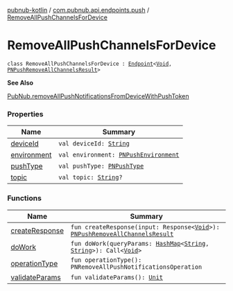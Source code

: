 [pubnub-kotlin](../../index.md) / [com.pubnub.api.endpoints.push](../index.md) / [RemoveAllPushChannelsForDevice](./index.md)

# RemoveAllPushChannelsForDevice

`class RemoveAllPushChannelsForDevice : `[`Endpoint`](../../com.pubnub.api/-endpoint/index.md)`<`[`Void`](https://docs.oracle.com/javase/6/docs/api/java/lang/Void.html)`, `[`PNPushRemoveAllChannelsResult`](../../com.pubnub.api.models.consumer.push/-p-n-push-remove-all-channels-result/index.md)`>`

**See Also**

[PubNub.removeAllPushNotificationsFromDeviceWithPushToken](../../com.pubnub.api/-pub-nub/remove-all-push-notifications-from-device-with-push-token.md)

### Properties

| Name | Summary |
|---|---|
| [deviceId](device-id.md) | `val deviceId: `[`String`](https://kotlinlang.org/api/latest/jvm/stdlib/kotlin/-string/index.html) |
| [environment](environment.md) | `val environment: `[`PNPushEnvironment`](../../com.pubnub.api.enums/-p-n-push-environment/index.md) |
| [pushType](push-type.md) | `val pushType: `[`PNPushType`](../../com.pubnub.api.enums/-p-n-push-type/index.md) |
| [topic](topic.md) | `val topic: `[`String`](https://kotlinlang.org/api/latest/jvm/stdlib/kotlin/-string/index.html)`?` |

### Functions

| Name | Summary |
|---|---|
| [createResponse](create-response.md) | `fun createResponse(input: Response<`[`Void`](https://docs.oracle.com/javase/6/docs/api/java/lang/Void.html)`>): `[`PNPushRemoveAllChannelsResult`](../../com.pubnub.api.models.consumer.push/-p-n-push-remove-all-channels-result/index.md) |
| [doWork](do-work.md) | `fun doWork(queryParams: `[`HashMap`](https://docs.oracle.com/javase/6/docs/api/java/util/HashMap.html)`<`[`String`](https://kotlinlang.org/api/latest/jvm/stdlib/kotlin/-string/index.html)`, `[`String`](https://kotlinlang.org/api/latest/jvm/stdlib/kotlin/-string/index.html)`>): Call<`[`Void`](https://docs.oracle.com/javase/6/docs/api/java/lang/Void.html)`>` |
| [operationType](operation-type.md) | `fun operationType(): PNRemoveAllPushNotificationsOperation` |
| [validateParams](validate-params.md) | `fun validateParams(): `[`Unit`](https://kotlinlang.org/api/latest/jvm/stdlib/kotlin/-unit/index.html) |

